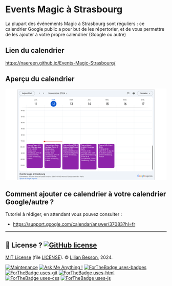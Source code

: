 # Events Magic à Strasbourg

La plupart des événements Magic à Strasbourg sont réguliers : ce calendrier Google public a pour but de les répertorier, et de vous permettre de les ajouter à votre propre calendrier (Google ou autre)

## Lien du calendrier

<!-- <https://calendar.google.com/calendar/u/0?cid=NDdmNzk0ZmQzMTEwYWYzOWI1NGEyYWFkZGQ0MjcwZDY0MTQyZTk4OGFjZDU4OGYyZGIwNGMwNWFjMTA1NGFhN0Bncm91cC5jYWxlbmRhci5nb29nbGUuY29t> -->

https://naereen.github.io/Events-Magic-Strasbourg/

## Aperçu du calendrier

![screenshot.png](screenshot.png)

## Comment ajouter ce calendrier à votre calendrier Google/autre ?

Tutoriel à rédiger, en attendant vous pouvez consulter :
* <https://support.google.com/calendar/answer/37083?hl=fr>

----

## :scroll: License ? [![GitHub license](https://img.shields.io/github/license/Naereen/Events-Magic-Strasbourg)](https://github.com/Naereen/Events-Magic-Strasbourg/blob/master/LICENSE)
[MIT License](https://lbesson.mit-license.org/) (file [LICENSE](LICENSE)).
© [Lilian Besson](https://GitHub.com/Naereen), 2024.

[![Maintenance](https://img.shields.io/badge/Maintained%3F-yes-green.svg)](https://GitHub.com/Naereen/Events-Magic-Strasbourg/graphs/commit-activity)
[![Ask Me Anything !](https://img.shields.io/badge/Ask%20me-anything-1abc9c.svg)](https://GitHub.com/Naereen/ama)
[![ForTheBadge uses-badges](http://ForTheBadge.com/images/badges/uses-badges.svg)](http://ForTheBadge.com)
[![ForTheBadge uses-git](http://ForTheBadge.com/images/badges/uses-git.svg)](https://GitHub.com/)
[![ForTheBadge uses-html](http://ForTheBadge.com/images/badges/uses-html.svg)](http://ForTheBadge.com)
[![ForTheBadge uses-css](http://ForTheBadge.com/images/badges/uses-css.svg)](http://ForTheBadge.com)
[![ForTheBadge uses-js](http://ForTheBadge.com/images/badges/uses-js.svg)](http://ForTheBadge.com)

